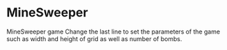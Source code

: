 # MineSweeper
MineSweeper game
Change the last line to set the parameters of the game such as width and height of grid as well as number of bombs.
